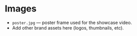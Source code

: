 # Images

- `poster.jpg` — poster frame used for the showcase video.
- Add other brand assets here (logos, thumbnails, etc).